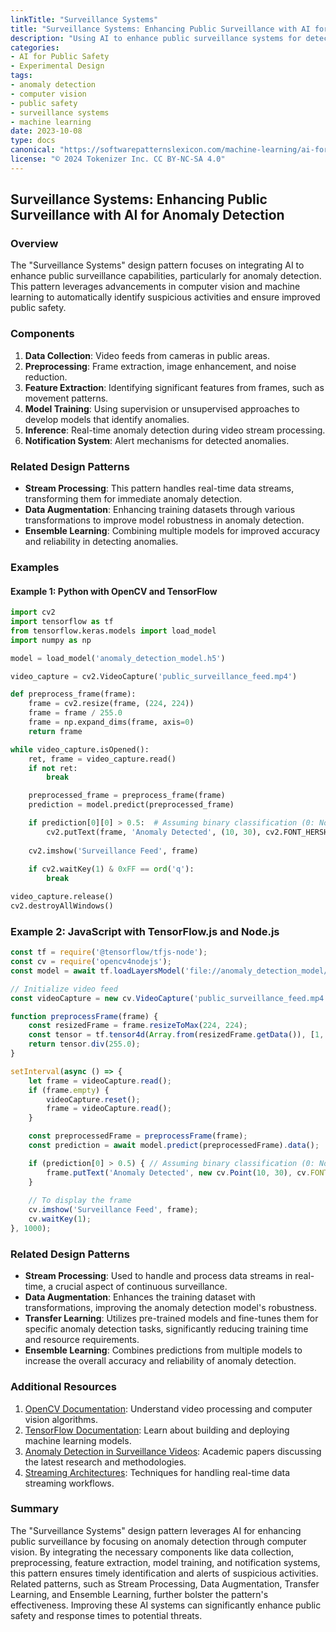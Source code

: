 ```yaml
---
linkTitle: "Surveillance Systems"
title: "Surveillance Systems: Enhancing Public Surveillance with AI for Anomaly Detection"
description: "Using AI to enhance public surveillance systems for detecting anomalies and improving public safety."
categories:
- AI for Public Safety
- Experimental Design
tags:
- anomaly detection
- computer vision
- public safety
- surveillance systems
- machine learning
date: 2023-10-08
type: docs
canonical: "https://softwarepatternslexicon.com/machine-learning/ai-for-public-safety/experimental-design/surveillance-systems"
license: "© 2024 Tokenizer Inc. CC BY-NC-SA 4.0"
---
```


## Surveillance Systems: Enhancing Public Surveillance with AI for Anomaly Detection

### Overview
The "Surveillance Systems" design pattern focuses on integrating AI to enhance public surveillance capabilities, particularly for anomaly detection. This pattern leverages advancements in computer vision and machine learning to automatically identify suspicious activities and ensure improved public safety.

### Components
1. **Data Collection**: Video feeds from cameras in public areas.
2. **Preprocessing**: Frame extraction, image enhancement, and noise reduction.
3. **Feature Extraction**: Identifying significant features from frames, such as movement patterns.
4. **Model Training**: Using supervision or unsupervised approaches to develop models that identify anomalies.
5. **Inference**: Real-time anomaly detection during video stream processing.
6. **Notification System**: Alert mechanisms for detected anomalies.

### Related Design Patterns
- **Stream Processing**: This pattern handles real-time data streams, transforming them for immediate anomaly detection.
- **Data Augmentation**: Enhancing training datasets through various transformations to improve model robustness in anomaly detection.
- **Ensemble Learning**: Combining multiple models for improved accuracy and reliability in detecting anomalies.

### Examples

#### Example 1: Python with OpenCV and TensorFlow

```python
import cv2
import tensorflow as tf
from tensorflow.keras.models import load_model
import numpy as np

model = load_model('anomaly_detection_model.h5')

video_capture = cv2.VideoCapture('public_surveillance_feed.mp4')

def preprocess_frame(frame):
    frame = cv2.resize(frame, (224, 224))
    frame = frame / 255.0
    frame = np.expand_dims(frame, axis=0)
    return frame

while video_capture.isOpened():
    ret, frame = video_capture.read()
    if not ret:
        break

    preprocessed_frame = preprocess_frame(frame)
    prediction = model.predict(preprocessed_frame)

    if prediction[0][0] > 0.5:  # Assuming binary classification (0: Normal, 1: Anomaly)
        cv2.putText(frame, 'Anomaly Detected', (10, 30), cv2.FONT_HERSHEY_SIMPLEX, 1, (0, 0, 255), 2)
    
    cv2.imshow('Surveillance Feed', frame)
    
    if cv2.waitKey(1) & 0xFF == ord('q'):
        break

video_capture.release()
cv2.destroyAllWindows()
```

### Example 2: JavaScript with TensorFlow.js and Node.js

```javascript
const tf = require('@tensorflow/tfjs-node');
const cv = require('opencv4nodejs');
const model = await tf.loadLayersModel('file://anomaly_detection_model/model.json');

// Initialize video feed
const videoCapture = new cv.VideoCapture('public_surveillance_feed.mp4');

function preprocessFrame(frame) {
    const resizedFrame = frame.resizeToMax(224, 224);
    const tensor = tf.tensor4d(Array.from(resizedFrame.getData()), [1, 224, 224, 3], 'float32');
    return tensor.div(255.0);
}

setInterval(async () => {
    let frame = videoCapture.read();
    if (frame.empty) {
        videoCapture.reset();
        frame = videoCapture.read();
    }

    const preprocessedFrame = preprocessFrame(frame);
    const prediction = await model.predict(preprocessedFrame).data();

    if (prediction[0] > 0.5) { // Assuming binary classification (0: Normal, 1: Anomaly)
        frame.putText('Anomaly Detected', new cv.Point(10, 30), cv.FONT_HERSHEY_SIMPLEX, 1, new cv.Vec(0, 0, 255), 2);
    }
    
    // To display the frame
    cv.imshow('Surveillance Feed', frame);
    cv.waitKey(1);
}, 1000);
```

### Related Design Patterns

- **Stream Processing**: Used to handle and process data streams in real-time, a crucial aspect of continuous surveillance.
- **Data Augmentation**: Enhances the training dataset with transformations, improving the anomaly detection model's robustness.
- **Transfer Learning**: Utilizes pre-trained models and fine-tunes them for specific anomaly detection tasks, significantly reducing training time and resource requirements.
- **Ensemble Learning**: Combines predictions from multiple models to increase the overall accuracy and reliability of anomaly detection.

### Additional Resources
1. [OpenCV Documentation](https://docs.opencv.org): Understand video processing and computer vision algorithms.
2. [TensorFlow Documentation](https://www.tensorflow.org/): Learn about building and deploying machine learning models.
3. [Anomaly Detection in Surveillance Videos](https://arxiv.org/abs/2101.05623): Academic papers discussing the latest research and methodologies.
4. [Streaming Architectures](https://dokumen.pub/download/real-time-streaming-architektures-389721-read.html): Techniques for handling real-time data streaming workflows.

### Summary
The "Surveillance Systems" design pattern leverages AI for enhancing public surveillance by focusing on anomaly detection through computer vision. By integrating the necessary components like data collection, preprocessing, feature extraction, model training, and notification systems, this pattern ensures timely identification and alerts of suspicious activities. Related patterns, such as Stream Processing, Data Augmentation, Transfer Learning, and Ensemble Learning, further bolster the pattern's effectiveness. Improving these AI systems can significantly enhance public safety and response times to potential threats.
